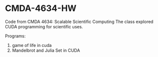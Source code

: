 # CMDA-4634-HW

Code from CMDA 4634: Scalable Scientific Computing 
The class explored CUDA programming for scientific uses. 

Programs: 
1. game of life in cuda
2. Mandelbrot and Julia Set in CUDA
